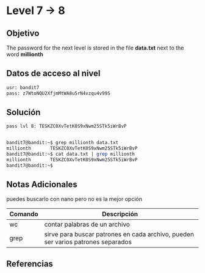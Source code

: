 # Level 7 -> 8
## Objetivo
The password for the next level is stored in the file **data.txt** next to the word **millionth**
## Datos de acceso al nivel
``` bash
usr: bandit7
pass: z7WtoNQU2XfjmMtWA8u5rN4vzqu4v99S
```
## Solución
```bash
pass lvl 8: TESKZC0XvTetK0S9xNwm25STk5iWrBvP


bandit7@bandit:~$ grep millionth data.txt
millionth       TESKZC0XvTetK0S9xNwm25STk5iWrBvP
bandit7@bandit:~$ cat data.txt | grep millionth
millionth       TESKZC0XvTetK0S9xNwm25STk5iWrBvP
bandit7@bandit:~$

```
## Notas Adicionales
puedes buscarlo con nano pero no es la mejor opción 

| Comando  | Descripción | 
|------------|--------------|
| wc | contar palabras de un archivo |
| grep | sirve para buscar patrones en cada archivo, pueden ser varios patrones separados|



## Referencias 